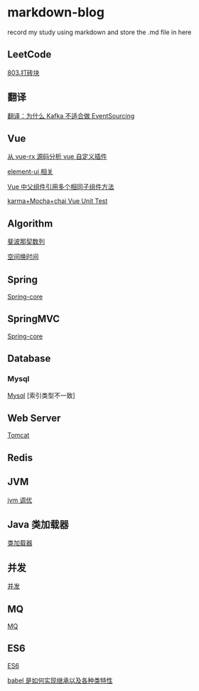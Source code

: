 # markdown-blog

record my study using markdown and store the .md file in here

## LeetCode

[803.打砖块](./leetcode/803.打砖块.md)

## 翻译

[翻译：为什么 Kafka 不适合做 EventSourcing](./翻译：为什么Kafka不适合做EventSourcing.md)

## Vue

[从 vue-rx 源码分析 vue 自定义插件](./从vue-rx源码分析vue插件.md)

[element-ui 相关](./element-ui.md)

[Vue 中父组件引用多个相同子组件方法](./Vue中父组件引用多个相同子组件方法.md)

[karma+Mocha+chai Vue Unit Test](./karma+Mocha+chaiVueUnitTest.md)

## Algorithm

[斐波那契数列](./QuickFib.html)

[空间换时间](./空间换时间.md)

## Spring

[Spring-core](./Spring-Core.md)

## SpringMVC

[Spring-core](./Spring-MVC.md)

## Database

### Mysql

[Mysql](./mysql.md)
[索引类型不一致]

## Web Server

[Tomcat](./tomcat.md)

## Redis

## JVM

[jvm 调优](./jvm-optimize)

## Java 类加载器

[类加载器](./jvm-classloader.md)

## 并发

[并发](./juc.md)

## MQ

[MQ](./mq.md)

## ES6

[ES6](./ES6.md)

[babel 是如何实现继承以及各种类特性](./babel是如何实现继承以及各种类特性.md)
